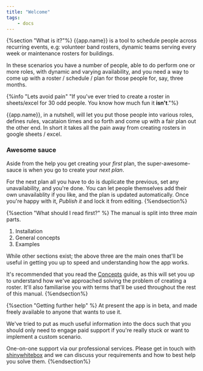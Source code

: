 ```yaml
---
title: "Welcome"
tags: 
    - docs
---
```

{%section "What is it?"%}
{{app.name}} is a tool to schedule people across recurring events, e.g: volunteer band rosters, dynamic teams serving every week or maintenance rosters for buildings.

In these scenarios you have a number of people, able to do perform one or more roles, with dynamic and varying availability, and you need a way to come up with a roster / schedule / plan for those people for, say, three months. 

{%info "Lets avoid pain" "If you've ever tried to create a roster in sheets/excel for 30 odd people. You know how much fun it <b>isn't</b>."%}

{{app.name}}, in a nutshell, will let you put those people into various roles, defines rules, vacataion times and so forth and come up with a fair plan out the other end. In short it takes all the pain away from creating rosters in google sheets / excel.

### Awesome sauce
Aside from the help you get creating your *first* plan, the super-awesome-sauce is when you go to create your *next plan*.

For the next plan all you have to do is duplicate the previous, set any unavailability, and you're done. You can let people themselves add their own unavailablity if you like, and the plan is updated automatically. Once you're happy with it, *Publish it* and lock it from editing. 
{%endsection%}

{%section "What should I read first?" %}
The manual is split into three *main* parts.

1. Installation
1. General concepts
1. Examples

While other sections exist; the above three are the main ones that'll be useful in getting you up to speed and understanding how the app works.

It's recommended that you read the [Concepts](/manual/concepts/) guide, as this will set you up to understand how we've approached solving the problem of creating a roster. It'll also familiarise you with terms that'll be used throughout the rest of this manual.
{%endsection%}

{%section "Getting further help" %}
At present the app is in beta, and made freely available to anyone that wants to use it.

We've tried to put as much useful information into the docs such that you should only need to engage paid support if you're really stuck or want to implement a custom scenario. 

One-on-one support via our professional services.  Please get in touch with [shinywhitebox](mailto:support@shinywhitebox.com?subject=I'd%20like%20to%20discuss%20professional%20services%20for%20{{app.name}}) and we can discuss your requirements and how to best help you solve them.
{%endsection%}
